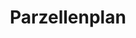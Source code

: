 ---
title: "Parzellenplan"
description: "Übersichtsplan aller Parzellen im Kleingartenverein Im Auenviertel"
file: "/uploads/Parzellenplan.pdf"
order: 7
publishDate: "2024-01-01"
---